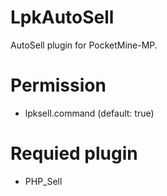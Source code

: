 # LpkAutoSell
AutoSell plugin for PocketMine-MP.
# Permission
 * lpksell.command (default: true)
# Requied plugin
 * PHP_Sell

